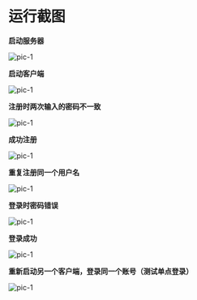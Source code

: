 # 运行截图
**启动服务器**  

![pic-1](https://github.com/xiaohan-orange/easylogin/blob/master/doc/pic-1.png)

**启动客户端**  

![pic-1](https://github.com/xiaohan-orange/easylogin/blob/master/doc/pic-2.png)

**注册时两次输入的密码不一致**  

![pic-1](https://github.com/xiaohan-orange/easylogin/blob/master/doc/pic-3.png)

**成功注册**  

![pic-1](https://github.com/xiaohan-orange/easylogin/blob/master/doc/pic-4.png)

**重复注册同一个用户名**  

![pic-1](https://github.com/xiaohan-orange/easylogin/blob/master/doc/pic-5.png)

**登录时密码错误**  

![pic-1](https://github.com/xiaohan-orange/easylogin/blob/master/doc/pic-6.png)

**登录成功**  

![pic-1](https://github.com/xiaohan-orange/easylogin/blob/master/doc/pic-7.png)

**重新启动另一个客户端，登录同一个账号（测试单点登录）**  

![pic-1](https://github.com/xiaohan-orange/easylogin/blob/master/doc/pic-8.png)
